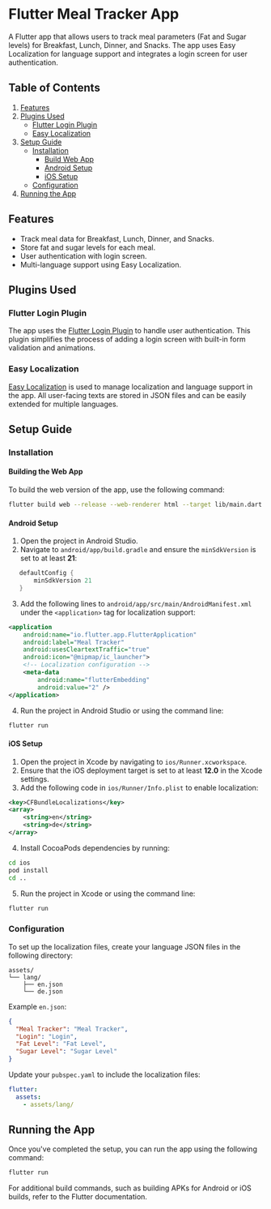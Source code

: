 
# Flutter Meal Tracker App

A Flutter app that allows users to track meal parameters (Fat and Sugar levels) for Breakfast, Lunch, Dinner, and Snacks. The app uses Easy Localization for language support and integrates a login screen for user authentication.

## Table of Contents
1. [Features](#features)
2. [Plugins Used](#plugins-used)
   - [Flutter Login Plugin](#flutter-login-plugin)
   - [Easy Localization](#easy-localization)
3. [Setup Guide](#setup-guide)
   - [Installation](#installation)
      - [Build Web App](#building-the-web-app)
      - [Android Setup](#android-setup)
      - [iOS Setup](#ios-setup)
   - [Configuration](#configuration)
4. [Running the App](#running-the-app)

## Features

- Track meal data for Breakfast, Lunch, Dinner, and Snacks.
- Store fat and sugar levels for each meal.
- User authentication with login screen.
- Multi-language support using Easy Localization.

## Plugins Used

### Flutter Login Plugin
The app uses the [Flutter Login Plugin](https://pub.dev/packages/flutter_login) to handle user authentication. This plugin simplifies the process of adding a login screen with built-in form validation and animations.

### Easy Localization
[Easy Localization](https://pub.dev/packages/easy_localization) is used to manage localization and language support in the app. All user-facing texts are stored in JSON files and can be easily extended for multiple languages.

## Setup Guide

### Installation

#### Building the Web App

To build the web version of the app, use the following command:

```bash
flutter build web --release --web-renderer html --target lib/main.dart
```

#### Android Setup

1. Open the project in Android Studio.
2. Navigate to `android/app/build.gradle` and ensure the `minSdkVersion` is set to at least **21**:

```gradle
   defaultConfig {
       minSdkVersion 21
   }
```
3. Add the following lines to `android/app/src/main/AndroidManifest.xml` under the `<application>` tag for localization support:

```xml
<application
    android:name="io.flutter.app.FlutterApplication"
    android:label="Meal Tracker"
    android:usesCleartextTraffic="true"
    android:icon="@mipmap/ic_launcher">
    <!-- Localization configuration -->
    <meta-data
        android:name="flutterEmbedding"
        android:value="2" />
</application>
```

4. Run the project in Android Studio or using the command line:

```bash
flutter run
```

#### iOS Setup

1. Open the project in Xcode by navigating to `ios/Runner.xcworkspace`.
2. Ensure that the iOS deployment target is set to at least **12.0** in the Xcode settings.
3. Add the following code in `ios/Runner/Info.plist` to enable localization:

```xml
<key>CFBundleLocalizations</key>
<array>
    <string>en</string>
    <string>de</string>
</array>
```

4. Install CocoaPods dependencies by running:

```bash
cd ios
pod install
cd ..
```

5. Run the project in Xcode or using the command line:

```bash
flutter run
```

### Configuration

To set up the localization files, create your language JSON files in the following directory:

```
assets/
└── lang/
    ├── en.json
    └── de.json
```

Example `en.json`:

```json
{
  "Meal Tracker": "Meal Tracker",
  "Login": "Login",
  "Fat Level": "Fat Level",
  "Sugar Level": "Sugar Level"
}
```

Update your `pubspec.yaml` to include the localization files:

```yaml
flutter:
  assets:
    - assets/lang/
```

## Running the App

Once you've completed the setup, you can run the app using the following command:

```bash
flutter run
```

For additional build commands, such as building APKs for Android or iOS builds, refer to the Flutter documentation.
